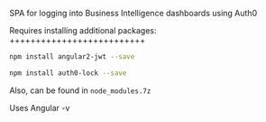 SPA for logging into Business Intelligence dashboards using Auth0

Requires installing additional packages:
<br> ++++++++++++++++++++++++++

```sh
npm install angular2-jwt --save
  ```
```sh
npm install auth0-lock --save 
```

<blink>Also, can be found in </blink>
`node_modules.7z`


Uses Angular -v

